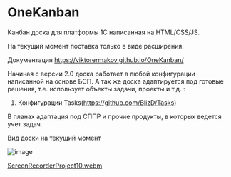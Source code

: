# OneKanban
Канбан доска для платформы 1С написанная на HTML/CSS/JS.

На текущий момент поставка только в виде расширения.

Документация https://viktorermakov.github.io/OneKanban/

Начиная с версии 2.0 доска работает в любой конфигурации написанной на основе БСП.
А так же доска адаптируется под готовые решения, т.е. использует объекты задачи, проекты и т.д. :
1. Конфигурации Tasks(https://github.com/BlizD/Tasks)

В планах адаптация под СППР и прочие продукты, в которых ведется учет задач.

Вид доски на текущий момент

![image](https://github.com/user-attachments/assets/c0e12876-608d-45d4-bcca-6697a68f6f95)

[ScreenRecorderProject10.webm](https://github.com/user-attachments/assets/02b883ec-fe69-4d6c-8298-2d9b2753a9d1)